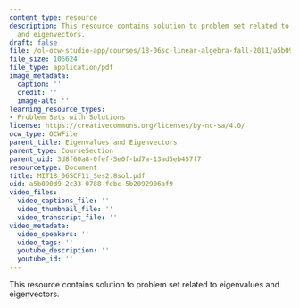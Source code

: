 ```yaml
---
content_type: resource
description: This resource contains solution to problem set related to eigenvalues
  and eigenvectors.
draft: false
file: /ol-ocw-studio-app/courses/18-06sc-linear-algebra-fall-2011/a5b090d92c330788febc5b2092906af9_MIT18_06SCF11_Ses2.8sol.pdf
file_size: 106624
file_type: application/pdf
image_metadata:
  caption: ''
  credit: ''
  image-alt: ''
learning_resource_types:
- Problem Sets with Solutions
license: https://creativecommons.org/licenses/by-nc-sa/4.0/
ocw_type: OCWFile
parent_title: Eigenvalues and Eigenvectors
parent_type: CourseSection
parent_uid: 3d8f60a8-0fef-5e0f-bd7a-13ad5eb457f7
resourcetype: Document
title: MIT18_06SCF11_Ses2.8sol.pdf
uid: a5b090d9-2c33-0788-febc-5b2092906af9
video_files:
  video_captions_file: ''
  video_thumbnail_file: ''
  video_transcript_file: ''
video_metadata:
  video_speakers: ''
  video_tags: ''
  youtube_description: ''
  youtube_id: ''
---
```

This resource contains solution to problem set related to eigenvalues and eigenvectors.